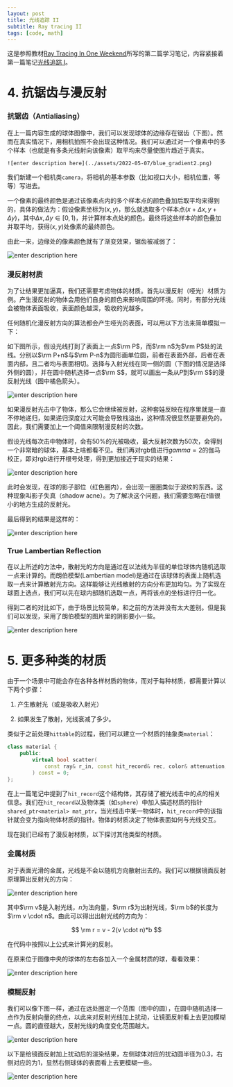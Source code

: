 ```yaml
---
layout: post
title: 光线追踪 II
subtitle: Ray tracing II
tags: [code, math]
---
```


<head>
    <script src="https://cdn.mathjax.org/mathjax/latest/MathJax.js?config=TeX-AMS-MML_HTMLorMML" type="text/javascript"></script>
    <script type="text/x-mathjax-config">
        MathJax.Hub.Config({
            tex2jax: {
            skipTags: ['script', 'noscript', 'style', 'textarea', 'pre'],
            inlineMath: [['$','$']]
            }
        });
    </script>
</head>


这是参照教材[Ray Tracing In One Weekend](https://raytracing.github.io/books/RayTracingInOneWeekend.html#overview)所写的第二篇学习笔记，内容紧接着第一篇笔记[光线追踪 I](https://jyyyjyyyj.github.io/2022-05-07-ray_tracing1/)。

# 4. 抗锯齿与漫反射

### 抗锯齿（Antialiasing）

在上一篇内容生成的球体图像中，我们可以发现球体的边缘存在锯齿（下图）。然而在真实情况下，用相机拍照不会出现这种情况。我们可以通过对一个像素中的多个样本（也就是有多条光线射向该像素）取平均来尽量使图片趋近于真实。

    ![enter description here](../assets/2022-05-07/blue_gradient2.png)

我们新建一个相机类`camera`，将相机的基本参数（比如视口大小，相机位置，等等）写进去。

一个像素的最终颜色是通过该像素点内的多个样本点的颜色叠加后取平均来得到的，具体的做法为：假设像素坐标为$(x,y)$，那么就选取多个样本点$(x+\Delta x, y+\Delta y)$，其中$\Delta x,\Delta y \in [0,1)$，并计算样本点处的颜色。最终将这些样本的颜色叠加并取平均，获得$(x,y)$处像素的最终颜色。

由此一来，边缘处的像素颜色就有了渐变效果，锯齿被减弱了：

![enter description here](../assets/2022-05-07/blue_gradient3.png)


### 漫反射材质

为了让结果更加逼真，我们还需要考虑物体的材质。首先以漫反射（哑光）材质为例。产生漫反射的物体会用他们自身的颜色来影响周围的环境。同时，有部分光线会被物体表面吸收，表面颜色越深，吸收的光越多。

任何随机化漫反射方向的算法都会产生哑光的表面，可以用以下方法来简单模拟一下：

如下图所示，假设光线打到了表面上一点$\rm P$，而$\rm n$为$\rm P$处的法线。分别以$\rm P+n$与$\rm P-n$为圆形画单位圆，前者在表面外部，后者在表面内部，且二者均与表面相切。选择与入射光线在同一侧的圆（下图的情况是选择外侧的圆），并在圆中随机选择一点$\rm S$，就可以画出一条从$P$到$\rm S$的漫反射光线（图中橘色箭头）。

![enter description here](../assets/2022-05-07/diffuse1.png)


如果漫反射光击中了物体，那么它会继续被反射，这种套娃反映在程序里就是一直不停地递归，如果递归深度过大可能会导致栈溢出，这种情况很显然是要避免的。因此，我们需要加上一个阈值来限制漫反射的次数。

假设光线每次击中物体时，会有50%的光被吸收，最大反射次数为50次，会得到一个非常暗的球体，基本上啥都看不见。我们再对rgb值进行$gamma = 2$的伽马校正，即对rgb进行开根号处理，得到更加接近于现实的结果：


![enter description here](../assets/2022-05-07/diffuse3.png)

此时会发现，在球的影子部位（红色圈内），会出现一圈圈类似于波纹的东西。这种现象叫影子失真（shadow acne）。为了解决这个问题，我们需要忽略在$t$值很小的地方生成的反射光。

最后得到的结果是这样的：

![enter description here](../assets/2022-05-07/diffuse4.png)


### True Lambertian Reflection

在以上所述的方法中，散射光的方向是通过在以法线为半径的单位球体内随机选取一点来计算的。而朗伯模型(Lambertian model)是通过在该球体的表面上随机选取一点来计算散射光方向。这样能够让光线散射的方向分布更加均匀。为了实现在球面上选点，我们可以先在球内部随机选取一点，再将该点的坐标进行归一化。

得到二者的对比如下，由于场景比较简单，和之前的方法并没有太大差别。但是我们可以发现，采用了朗伯模型的图片里的阴影要小一些。

![enter description here](../assets/2022-05-07/diffuse5.png)


# 5. 更多种类的材质

由于一个场景中可能会存在各种各样材质的物体，而对于每种材质，都需要计算以下两个步骤：

1. 产生散射光（或是吸收入射光）

2. 如果发生了散射，光线衰减了多少。

类似于之前处理`hittable`的过程，我们可以建立一个材质的抽象类`material`：

```c++
class material {
    public:
        virtual bool scatter(
            const ray& r_in, const hit_record& rec, color& attenuation, ray& scattered
        ) const = 0;
};
```

在上一篇笔记中提到了`hit_record`这个结构体，其存储了被光线击中的点的相关信息。我们在`hit_record`以及物体类（如`sphere`）中加入描述材质的指针`shared_ptr<material> mat_ptr`，当光线击中某一物体时，`hit_record`中的该指针就会变为指向物体材质的指针。物体的材质决定了物体表面如何与光线交互。

现在我们已经有了漫反射材质，以下探讨其他类型的材质。

### 金属材质

对于表面光滑的金属，光线是不会以随机方向散射出去的。我们可以根据镜面反射原理算出反射光的方向：


![enter description here](../assets/2022-05-07/reflect1.png)


其中$\rm v$是入射光线，$n$为法向量，$\rm r$为出射光线，$\rm b$的长度为$\rm v \cdot n$。由此可以得出出射光线的方向为：

$$
\rm r = v - 2(v \cdot n)*b
$$

在代码中按照以上公式来计算光的反射。


在原来位于图像中央的球体的左右各加入一个金属材质的球，看看效果：

![enter description here](../assets/2022-05-07/metal1.png)


### 模糊反射

我们可以像下图一样，通过在远处圈定一个范围（图中的圆），在圆中随机选择一点作为反射向量的终点，以此来对反射光线加上扰动，让镜面反射看上去更加模糊一点。圆的直径越大，反射光线的角度变化范围越大。


![enter description here](../assets/2022-05-07/reflect2.png)


以下是给镜面反射加上扰动后的渲染结果，左侧球体对应的扰动圆半径为0.3，右侧对应的为1，显然右侧球体的表面看上去更模糊一些。

![enter description here](../assets/2022-05-07/metal2.png)

